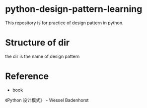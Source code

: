 # python-design-pattern-learning

This repository is for practice of design pattern in python.

# Structure of dir

the dir is the name of design pattern

# Reference

- book

《Python 设计模式》 - Wessel Badenhorst